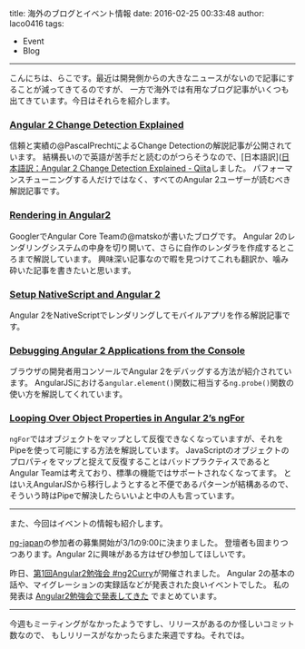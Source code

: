 title: 海外のブログとイベント情報
date: 2016-02-25 00:33:48
author: laco0416
tags:
- Event
- Blog
---

こんにちは、らこです。最近は開発側からの大きなニュースがないので記事にすることが減ってきてるのですが、
一方で海外では有用なブログ記事がいくつも出てきています。今日はそれらを紹介します。

### [Angular 2 Change Detection Explained](http://blog.thoughtram.io//angular/2016/02/22/angular-2-change-detection-explained.html)
信頼と実績の@PascalPrechtによるChange Detectionの解説記事が公開されています。
結構長いので英語が苦手だと読むのがつらそうなので、[日本語訳]([日本語訳：Angular 2 Change Detection Explained - Qiita](http://qiita.com/laco0416/items/523d96ddbfe55c4e6949)しました。
パフォーマンスチューニングする人だけではなく、すべてのAngular 2ユーザーが読むべき解説記事です。

### [Rendering in Angular2](http://www.yearofmoo.com/2016/02/rendering-in-angular2.html)
GooglerでAngular Core Teamの@matskoが書いたブログです。
Angular 2のレンダリングシステムの中身を切り開いて、さらに自作のレンダラを作成するところまで解説しています。
興味深い記事なので暇を見つけてこれも翻訳か、噛み砕いた記事を書きたいと思います。

### [Setup NativeScript and Angular 2](http://blog.thecodecampus.de/setup-nativescript-and-angular-2/)
Angular 2をNativeScriptでレンダリングしてモバイルアプリを作る解説記事です。


### [Debugging Angular 2 Applications from the Console](http://juristr.com/blog/2016/02/debugging-angular2-console/)
ブラウザの開発者用コンソールでAngular 2をデバッグする方法が紹介されています。
AngularJSにおける`angular.element()`関数に相当する`ng.probe()`関数の使い方を解説してくれています。

### [Looping Over Object Properties in Angular 2’s ngFor](https://webcake.co/object-properties-in-angular-2s-ngfor/)
`ngFor`ではオブジェクトをマップとして反復できなくなっていますが、それをPipeを使って可能にする方法を解説しています。
JavaScriptのオブジェクトのプロパティをマップと捉えて反復することはバッドプラクティスであるとAngular Teamは考えており、標準の機能ではサポートされなくなってます。
とはいえAngularJSから移行しようとすると不便であるパターンが結構あるので、そういう時はPipeで解決したらいいよと中の人も言っています。

---

また、今回はイベントの情報も紹介します。

[ng-japan](http://ngjapan.org/)の参加者の募集開始が3/1の9:00に決まりました。
登壇者も固まりつつあります。Angular 2に興味がある方はぜひ参加してほしいです。

昨日、[第1回Angular2勉強会 #ng2Curry](http://lig.connpass.com/event/26115/)が開催されました。
Angular 2の基本の話や、マイグレーションの実録話などが発表された良いイベントでした。
私の発表は [Angular2勉強会で発表してきた](http://qiita.com/laco0416/items/ff08a496ecd53403bffc) でまとめています。

---

今週もミーティングがなかったようですし、リリースがあるのか怪しいコミット数なので、
もしリリースがなかったらまた来週ですね。それでは。


